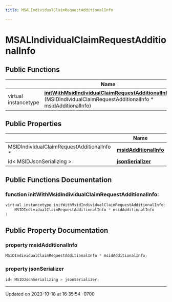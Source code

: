 ```yaml
---
title: MSALIndividualClaimRequestAdditionalInfo

---
```


# MSALIndividualClaimRequestAdditionalInfo





## Public Functions

|                | Name           |
| -------------- | -------------- |
| virtual instancetype | **[initWithMsidIndividualClaimRequestAdditionalInfo:](Classes/class_m_s_a_l_individual_claim_request_additional_info.md#function-initwithmsidindividualclaimrequestadditionalinfo:)**(MSIDIndividualClaimRequestAdditionalInfo * msidAdditionalInfo) |

## Public Properties

|                | Name           |
| -------------- | -------------- |
| MSIDIndividualClaimRequestAdditionalInfo * | **[msidAdditionalInfo](Classes/class_m_s_a_l_individual_claim_request_additional_info.md#property-msidadditionalinfo)**  |
| id< MSIDJsonSerializing > | **[jsonSerializer](Classes/class_m_s_a_l_individual_claim_request_additional_info.md#property-jsonserializer)**  |

## Public Functions Documentation

### function initWithMsidIndividualClaimRequestAdditionalInfo:

```objective-c
virtual instancetype initWithMsidIndividualClaimRequestAdditionalInfo:(
    MSIDIndividualClaimRequestAdditionalInfo * msidAdditionalInfo
)
```


## Public Property Documentation

### property msidAdditionalInfo

```objective-c
MSIDIndividualClaimRequestAdditionalInfo * msidAdditionalInfo;
```


### property jsonSerializer

```objective-c
id< MSIDJsonSerializing > jsonSerializer;
```


-------------------------------

Updated on 2023-10-18 at 16:35:54 -0700